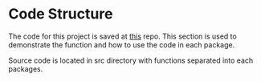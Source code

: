 # Code Structure

The code for this project is saved at [this](https://github.com/davidq1688/Cap\_Project\_Jetbot) repo. This section is used to demonstrate the function and how to use the code in each package.

Source code is located in src directory with functions separated into each packages.
